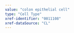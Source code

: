 ```yaml
---
value: "colon epithelial cell"
type: "Cell Type"
xref-identifier: "0011108"
xref-dataSource: "CL"
---
```

